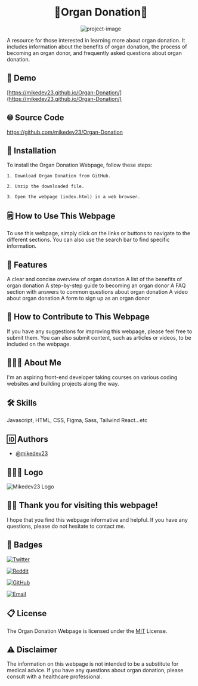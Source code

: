 <h1 align="center" id="title">🏥Organ Donation🏥</h1>

<p align="center"><img src="https://socialify.git.ci/mikedev23/Organ-Donation/image?font=Jost&amp;language=1&amp;name=1&amp;owner=1&amp;pattern=Solid&amp;stargazers=1&amp;theme=Auto" alt="project-image"></p>

<p id="description">A resource for those interested in learning more about organ donation. It includes information about the benefits of organ donation, the process of becoming an organ donor, and frequently asked questions about organ donation.</p>

<h2>🎦 Demo</h2>

[https://mikedev23.github.io/Organ-Donation/](https://mikedev23.github.io/Organ-Donation/)

## 🌐 Source Code

https://github.com/mikedev23/Organ-Donation

## 🔌 Installation

To install the Organ Donation Webpage, follow these steps:

    1. Download Organ Donation from GitHub.

    2. Unzip the downloaded file.

    3. Open the webpage (index.html) in a web browser.

## 🗒️ How to Use This Webpage

To use this webpage, simply click on the links or buttons to navigate to the different sections. You can also use the search bar to find specific information.

## 📑 Features

A clear and concise overview of organ donation
A list of the benefits of organ donation
A step-by-step guide to becoming an organ donor
A FAQ section with answers to common questions about organ donation
A video about organ donation
A form to sign up as an organ donor

## 📝 How to Contribute to This Webpage

If you have any suggestions for improving this webpage, please feel free to submit them. You can also submit content, such as articles or videos, to be included on the webpage.

## 🙋🏾‍♂️ About Me

I'm an aspiring front-end developer taking courses on various coding websites and building projects along the way.

## 🛠️ Skills

Javascript, HTML, CSS, Figma, Sass, Tailwind React...etc

## 🆔 Authors

- [@mikedev23](https://github.com/mikedev23)

## 👨🏾‍💻 Logo

![Mikedev23 Logo](https://i.redd.it/cg8wj05fmzdb1.jpg)

## 👋🏾 Thank you for visiting this webpage!

I hope that you find this webpage informative and helpful. If you have any questions, please do not hesitate to contact me.

## 🪪 Badges

[![Twitter](https://img.shields.io/badge/Twitter-mikedev23-blue?style=flat&logo=twitter)](https://twitter.com/michaelh1277)

[![Reddit](https://img.shields.io/badge/Reddit-mikedev23-gold?style=flat&logo=reddit)](https://www.reddit.com/user/mikedev23)

[![GitHub](https://img.shields.io/badge/GitHub-mikedev23-black?style=flat&logo=github)](https://github.com/mikedev23)

[![Email](https://img.shields.io/badge/Email-michaelh1277%40gmail.com-red?style=flat&logo=gmail)](mailto:michaelh1277@gmail.com)

## 📋 License

The Organ Donation Webpage is licensed under the [MIT](https://choosealicense.com/licenses/mit/) License.

## ⚠️ Disclaimer

The information on this webpage is not intended to be a substitute for medical advice. If you have any questions about organ donation, please consult with a healthcare professional.
